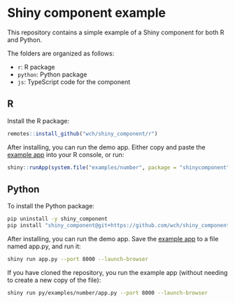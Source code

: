 Shiny component example
=======================

This repository contains a simple example of a Shiny component for both R and Python.

The folders are organized as follows:

- `r`: R package
- `python`: Python package
- `js`: TypeScript code for the component


## R

Install the R package:

```R
remotes::install_github("wch/shiny_component/r")
```

After installing, you can run the demo app. Either copy and paste the [example app](r/inst/examples/number/app.R) into your R console, or run:

```R
shiny::runApp(system.file("examples/number", package = "shinycomponent"))
```


## Python

To install the Python package:

```bash
pip uninstall -y shiny_component
pip install "shiny_component@git+https://github.com/wch/shiny_component.git#subdirectory=py"
```

After installing, you can run the demo app. Save the [example app](py/examples/number/app.py) to a file named app.py, and run it:

```bash
shiny run app.py --port 8000 --launch-browser
```

If you have cloned the repository, you run the example app (without needing to create a new copy of the file):

```bash
shiny run py/examples/number/app.py --port 8000 --launch-browser
```

